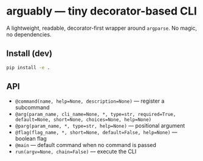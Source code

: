 # arguably — tiny decorator-based CLI

A lightweight, readable, decorator-first wrapper around `argparse`. No magic, no dependencies.

## Install (dev)
```bash
pip install -e .
```

## API
- `@command(name, help=None, description=None)` — register a subcommand
- `@arg(param_name, cli_name=None, *, type=str, required=True, default=None, short=None, choices=None, help=None)`
- `@parg(param_name, *, type=str, help=None)` — positional argument
- `@flag(flag_name, *, short=None, default=False, help=None)` — boolean flag
- `@main` — default command when no command is passed
- `run(argv=None, chain=False)` — execute the CLI

